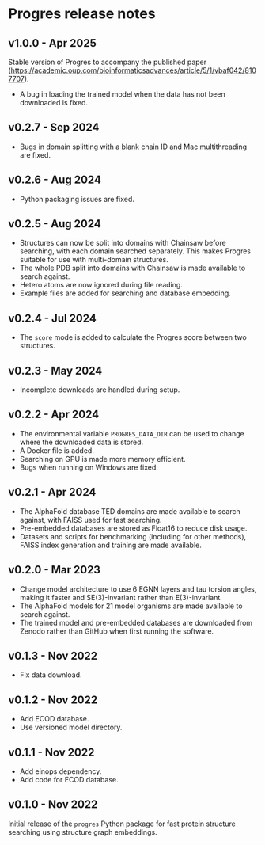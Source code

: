 # Progres release notes

## v1.0.0 - Apr 2025

Stable version of Progres to accompany the published paper (https://academic.oup.com/bioinformaticsadvances/article/5/1/vbaf042/8107707).

- A bug in loading the trained model when the data has not been downloaded is fixed.

## v0.2.7 - Sep 2024

- Bugs in domain splitting with a blank chain ID and Mac multithreading are fixed.

## v0.2.6 - Aug 2024

- Python packaging issues are fixed.

## v0.2.5 - Aug 2024

- Structures can now be split into domains with Chainsaw before searching, with each domain searched separately. This makes Progres suitable for use with multi-domain structures.
- The whole PDB split into domains with Chainsaw is made available to search against.
- Hetero atoms are now ignored during file reading.
- Example files are added for searching and database embedding.

## v0.2.4 - Jul 2024

- The `score` mode is added to calculate the Progres score between two structures.

## v0.2.3 - May 2024

- Incomplete downloads are handled during setup.

## v0.2.2 - Apr 2024

- The environmental variable `PROGRES_DATA_DIR` can be used to change where the downloaded data is stored.
- A Docker file is added.
- Searching on GPU is made more memory efficient.
- Bugs when running on Windows are fixed.

## v0.2.1 - Apr 2024

- The AlphaFold database TED domains are made available to search against, with FAISS used for fast searching.
- Pre-embedded databases are stored as Float16 to reduce disk usage.
- Datasets and scripts for benchmarking (including for other methods), FAISS index generation and training are made available.

## v0.2.0 - Mar 2023

- Change model architecture to use 6 EGNN layers and tau torsion angles, making it faster and SE(3)-invariant rather than E(3)-invariant.
- The AlphaFold models for 21 model organisms are made available to search against.
- The trained model and pre-embedded databases are downloaded from Zenodo rather than GitHub when first running the software.

## v0.1.3 - Nov 2022

- Fix data download.

## v0.1.2 - Nov 2022

- Add ECOD database.
- Use versioned model directory.

## v0.1.1 - Nov 2022

- Add einops dependency.
- Add code for ECOD database.

## v0.1.0 - Nov 2022

Initial release of the `progres` Python package for fast protein structure searching using structure graph embeddings.
